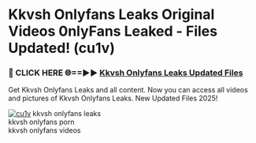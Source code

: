 # Kkvsh Onlyfans Leaks Original Videos 0nlyFans Leaked - Files Updated! (cu1v)

<h3>🔴 CLICK HERE 🌐==►► <a href="https://tinyurl.com/4seja8ks" rel="nofollow">Kkvsh Onlyfans Leaks Updated Files</a></h3>

Get Kkvsh Onlyfans Leaks and all content. Now you can access all videos and pictures of Kkvsh Onlyfans Leaks. New Updated Files 2025!

[![cu1v](https://i.imgur.com/EWjZXRe.gif)](https://tinyurl.com/4seja8ks)
kkvsh onlyfans leaks<br>
kkvsh onlyfans porn<br>
kkvsh onlyfans videos